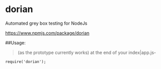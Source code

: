 # dorian
Automated grey box testing for NodeJs

https://www.npmjs.com/package/dorian

##Usage: 
>(as the prototype currently works)
>at the end of your index|app.js-
```
require('dorian');
```
